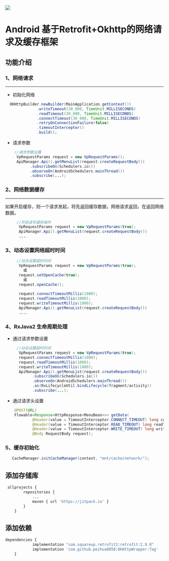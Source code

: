 [![](https://jitpack.io/v/peihua8858/RetrofitUtils.svg)](https://jitpack.io/#peihua8858/RetrofitUtils)
# Android 基于Retrofit+Okhttp的网络请求及缓存框架
## 功能介绍
### 1、网络请求
---
 + 初始化网络
  ```java 
    OKHttpBuilder.newBuilder(MainApplication.getContext())
                .writeTimeout(30_000, TimeUnit.MILLISECONDS)
                .readTimeout(30_000, TimeUnit.MILLISECONDS)
                .connectTimeout(30_000, TimeUnit.MILLISECONDS)
                .retryOnConnectionFailure(false)
                .timeoutInterceptor()
                .build();
  ```
+   请求参数
 ```java
     //请求参数设置
      VpRequestParams request = new VpRequestParams();
      ApiManager.Api().getMenuList(request.createRequestBody())
            .subscribeOn(Schedulers.io())
            .observeOn(AndroidSchedulers.mainThread())
            .subscribe(...);
 ```
### 2、网络数据缓存
---
如果开启缓存，则一个请求发起，将先返回缓存数据，网络请求返回，在返回网络数据。
```java
     //开启读写缓存操作
      VpRequestParams request = new VpRequestParams(true);
      ApiManager.Api().getMenuList(request.createRequestBody())
      ....
```
### 3、动态设置网络超时时间
```java
     //动态设置超时时间
      VpRequestParams request = new VpRequestParams(true);
        或
      request.setOpenCache(true);
        或
      request.openCache();
      
      request.connectTimeoutMillis(1000);
      request.readTimeoutMillis(1000);
      request.writeTimeoutMillis(1000);
      ApiManager.Api().getMenuList(request.createRequestBody())
      ....
```
### 4、RxJava2 生命周期处理
+ 通过请求参数设置
```java
     //动态设置超时时间
      VpRequestParams request = new VpRequestParams(true);
      request.connectTimeoutMillis(1000);
      request.readTimeoutMillis(1000);
      request.writeTimeoutMillis(1000);
      ApiManager.Api().getMenuList(request.createRequestBody())
            .subscribeOn(Schedulers.io())
            .observeOn(AndroidSchedulers.mainThread())
            .as(RxLifecycleUtil.bindLifecycle(fragment/activity))
            .subscribe(...);
```
+ 通过请求头设置
```java
    @POST(URL)
    Flowable<Response<HttpResponse<MenuBean>>> getData(
            @Header(value = TimeoutInterceptor.CONNECT_TIMEOUT) long connectTimeout,
            @Header(value = TimeoutInterceptor.READ_TIMEOUT) long readTimeout,
            @Header(value = TimeoutInterceptor.WRITE_TIMEOUT) long writeTimeout,
            @Body RequestBody request);
```
### 5、缓存初始化
```java
   CacheManager.initCacheManager(context, "mnt/cache/network/");
```
## 添加存储库

```py
 allprojects {
 		repositories {
 			...
 			maven { url 'https://jitpack.io' }
 		}
 	}
```

## 添加依赖

```py
dependencies {
            implementation "com.squareup.retrofit2:retrofit:2.9.0"
	        implementation 'com.github.peihua8858:OkHttpWrapper:Tag'
	}
```



